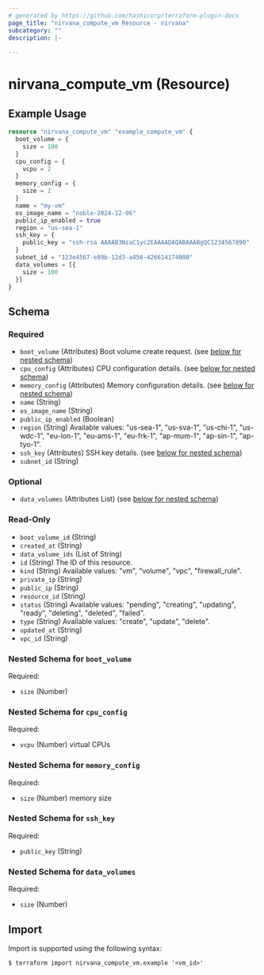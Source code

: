 ```yaml
---
# generated by https://github.com/hashicorp/terraform-plugin-docs
page_title: "nirvana_compute_vm Resource - nirvana"
subcategory: ""
description: |-
  
---
```


# nirvana_compute_vm (Resource)



## Example Usage

```terraform
resource "nirvana_compute_vm" "example_compute_vm" {
  boot_volume = {
    size = 100
  }
  cpu_config = {
    vcpu = 2
  }
  memory_config = {
    size = 2
  }
  name = "my-vm"
  os_image_name = "noble-2024-12-06"
  public_ip_enabled = true
  region = "us-sea-1"
  ssh_key = {
    public_key = "ssh-rsa AAAAB3NzaC1yc2EAAAADAQABAAABgQC1234567890"
  }
  subnet_id = "123e4567-e89b-12d3-a456-426614174000"
  data_volumes = [{
    size = 100
  }]
}
```

<!-- schema generated by tfplugindocs -->
## Schema

### Required

- `boot_volume` (Attributes) Boot volume create request. (see [below for nested schema](#nestedatt--boot_volume))
- `cpu_config` (Attributes) CPU configuration details. (see [below for nested schema](#nestedatt--cpu_config))
- `memory_config` (Attributes) Memory configuration details. (see [below for nested schema](#nestedatt--memory_config))
- `name` (String)
- `os_image_name` (String)
- `public_ip_enabled` (Boolean)
- `region` (String) Available values: "us-sea-1", "us-sva-1", "us-chi-1", "us-wdc-1", "eu-lon-1", "eu-ams-1", "eu-frk-1", "ap-mum-1", "ap-sin-1", "ap-tyo-1".
- `ssh_key` (Attributes) SSH key details. (see [below for nested schema](#nestedatt--ssh_key))
- `subnet_id` (String)

### Optional

- `data_volumes` (Attributes List) (see [below for nested schema](#nestedatt--data_volumes))

### Read-Only

- `boot_volume_id` (String)
- `created_at` (String)
- `data_volume_ids` (List of String)
- `id` (String) The ID of this resource.
- `kind` (String) Available values: "vm", "volume", "vpc", "firewall_rule".
- `private_ip` (String)
- `public_ip` (String)
- `resource_id` (String)
- `status` (String) Available values: "pending", "creating", "updating", "ready", "deleting", "deleted", "failed".
- `type` (String) Available values: "create", "update", "delete".
- `updated_at` (String)
- `vpc_id` (String)

<a id="nestedatt--boot_volume"></a>
### Nested Schema for `boot_volume`

Required:

- `size` (Number)


<a id="nestedatt--cpu_config"></a>
### Nested Schema for `cpu_config`

Required:

- `vcpu` (Number) virtual CPUs


<a id="nestedatt--memory_config"></a>
### Nested Schema for `memory_config`

Required:

- `size` (Number) memory size


<a id="nestedatt--ssh_key"></a>
### Nested Schema for `ssh_key`

Required:

- `public_key` (String)


<a id="nestedatt--data_volumes"></a>
### Nested Schema for `data_volumes`

Required:

- `size` (Number)

## Import

Import is supported using the following syntax:

```shell
$ terraform import nirvana_compute_vm.example '<vm_id>'
```
